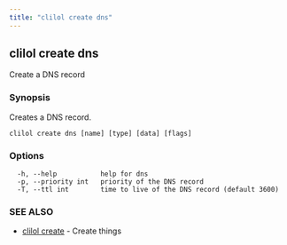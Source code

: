 ```yaml
---
title: "clilol create dns"
---
```

## clilol create dns

Create a DNS record

### Synopsis

Creates a DNS record.

```
clilol create dns [name] [type] [data] [flags]
```

### Options

```
  -h, --help           help for dns
  -p, --priority int   priority of the DNS record
  -T, --ttl int        time to live of the DNS record (default 3600)
```

### SEE ALSO

* [clilol create](clilol_create.md)	 - Create things

